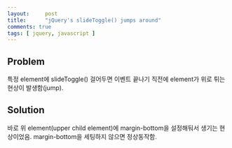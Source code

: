 ```yaml
---
layout:     post
title:      "jQuery's slideToggle() jumps around"
comments: true
tags: [ jquery, javascript ]
---
```


## Problem
특정 element에 slideToggle() 걸어두면 이벤트 끝나기 직전에 element가 위로 튀는 현상이 발생함(jump).

## Solution
바로 위 element(upper child element)에 margin-bottom을 설정해둬서 생기는 현상이었음. margin-bottom을 세팅하지 않으면 정상동작함.

